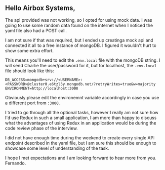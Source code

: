 ## Hello Airbox Systems,
The api provided was not working, so I opted for using mock data.
I was going to use some random data found on the internet when I noticed the yaml file also had a POST call.

I am not sure if that was required, but I ended up creatinga mock api and connected it all to a free instance of mongoDB.
I figured it wouldn't hurt to show some extra effort.

This means you'll need to edit the `.env.local` file with the mongoDB string.
I will send Charlie the user/password for it, but for localhost, the `.env.local` file should look like this:

```.env
DB_ACCESS=mongodb+srv://<USERNAME>:<PASSWORD>@cluster0.e6tzl3y.mongodb.net/?retryWrites=true&w=majority
ENVIRONMENT=http://localhost:3000
```

Obviously please edit the environemnt variable accordingly in case you use a different port from `:3000`.

I tried to go through all the optional tasks, however I really am not sure how I'd use Redux in such a small application,
I am more than happy to discuss what the advantages of using Redux in an application would be during the code review phase 
of the interview.

I did not have enough time during the weekend to create every single API endpoint described in the yaml file, but I am sure 
this should be enough to showcase some level of understanding of the task.

I hope I met expectations and I am looking forward to hear more from you.
Fernando.